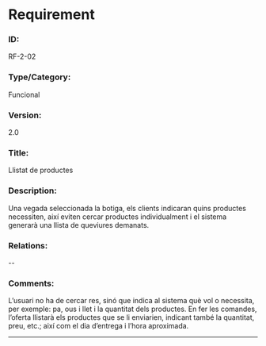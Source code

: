 # Requirement

### ID:
RF-2-02

### Type/Category:
Funcional

### Version:
2.0

### Title:
Llistat de productes

### Description:
Una vegada seleccionada la botiga, els clients indicaran quins productes necessiten, així eviten cercar productes individualment i el sistema generarà una llista de queviures demanats.

### Relations:
--

### Comments:
L’usuari no ha de cercar res, sinó que indica al sistema què vol o necessita, per exemple: pa, ous i llet i la quantitat dels productes. En fer les comandes, l’oferta llistarà els productes que se li enviarien, indicant també la quantitat, preu, etc.; així com el dia d’entrega i l’hora aproximada.

---